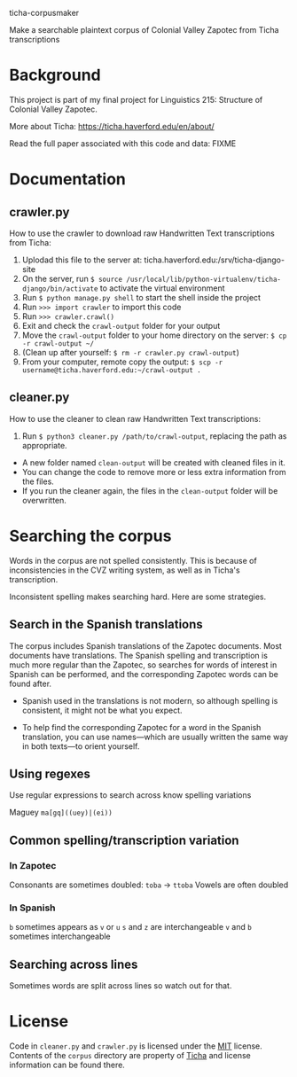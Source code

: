 ticha-corpusmaker

Make a searchable plaintext corpus of Colonial Valley Zapotec from Ticha transcriptions

# Background

This project is part of my final project for Linguistics 215: Structure of Colonial Valley Zapotec.

More about Ticha: https://ticha.haverford.edu/en/about/

Read the full paper associated with this code and data: FIXME

# Documentation

## crawler.py

How to use the crawler to download raw Handwritten Text transcriptions from Ticha:

1. Uplodad this file to the server at:
   ticha.haverford.edu:/srv/ticha-django-site
2. On the server, run
   `$ source /usr/local/lib/python-virtualenv/ticha-django/bin/activate`
   to activate the virtual environment
3. Run `$ python manage.py shell` to start the shell inside the project
4. Run `>>> import crawler` to import this code
5. Run `>>> crawler.crawl()`
6. Exit and check the `crawl-output` folder for your output
7. Move the `crawl-output` folder to your home directory on the server:
   `$ cp -r crawl-output ~/`
8. (Clean up after yourself: `$ rm -r crawler.py crawl-output`)
9. From your computer, remote copy the output: `$ scp -r username@ticha.haverford.edu:~/crawl-output .`

## cleaner.py

How to use the cleaner to clean raw Handwritten Text transcriptions:

1. Run `$ python3 cleaner.py /path/to/crawl-output`, replacing the path as appropriate.

* A new folder named `clean-output` will be created with cleaned files in it.
* You can change the code to remove more or less extra information from the files.
* If you run the cleaner again, the files in the `clean-output` folder will be overwritten.

# Searching the corpus

Words in the corpus are not spelled consistently. This is because of inconsistencies in the CVZ writing system, as well as in Ticha's transcription.

Inconsistent spelling makes searching hard. Here are some strategies.

## Search in the Spanish translations

The corpus includes Spanish translations of the Zapotec documents. Most documents have translations. The Spanish spelling and transcription is much more regular than the Zapotec, so searches for words of interest in Spanish can be performed, and the corresponding Zapotec words can be found after.

* Spanish used in the translations is not modern, so although spelling is consistent, it might not be what you expect.

* To help find the corresponding Zapotec for a word in the Spanish translation, you can use names—which are usually written the same way in both texts—to orient yourself.

## Using regexes

Use regular expressions to search across know spelling variations

Maguey `ma[gq]((uey)|(ei))`

## Common spelling/transcription variation

### In Zapotec
Consonants are sometimes doubled: `toba` -> `ttoba`
Vowels are often doubled

### In Spanish
`b` sometimes appears as `v` or `u`
`s` and `z` are interchangeable
`v` and `b` sometimes interchangeable

## Searching across lines

Sometimes words are split across lines so watch out for that.


# License

Code in `cleaner.py` and `crawler.py` is licensed under the [MIT](LICENSE) license. Contents of the `corpus` directory are property of [Ticha](https://ticha.haverford.edu) and license information can be found there.
